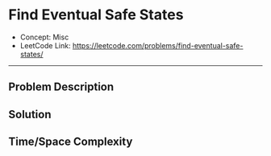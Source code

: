 # Find Eventual Safe States

- Concept: Misc
- LeetCode Link: https://leetcode.com/problems/find-eventual-safe-states/

---

## Problem Description

## Solution

## Time/Space Complexity

